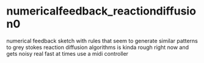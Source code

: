 # numericalfeedback_reactiondiffusion0
numerical feedback sketch with rules that seem to generate similar patterns to grey stokes reaction diffusion algorithms
is kinda rough right now and gets noisy real fast at times
use a midi controller
